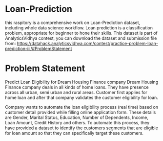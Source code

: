 # Loan-Prediction
this raspitory is a comprehensive work on Loan-Prediction dataset, including whole data science workflow.
Loan prediction is a classification problem, appropriate for beginner to hone their skills. 
This dataset is part of AnalyticsVidhya contest, you can download the dataset and submission file from:
https://datahack.analyticsvidhya.com/contest/practice-problem-loan-prediction-iii/#ProblemStatement

# Problem Statement
Predict Loan Eligibility for Dream Housing Finance company
Dream Housing Finance company deals in all kinds of home loans. They have presence across all urban, semi urban and rural areas. Customer first applies for home loan and after that company validates the customer eligibility for loan.

Company wants to automate the loan eligibility process (real time) based on customer detail provided while filling online application form. These details are Gender, Marital Status, Education, Number of Dependents, Income, Loan Amount, Credit History and others. To automate this process, they have provided a dataset to identify the customers segments that are eligible for loan amount so that they can specifically target these customers. 
